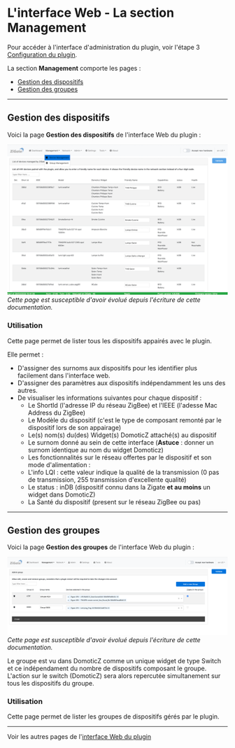 # L'interface Web - La section Management

Pour accéder à l'interface d'administration du plugin, voir l'étape 3 [Configuration du plugin](Plugin_Configuration.md).

La section __Management__ comporte les pages :

* [Gestion des dispositifs](#gestion-des-dispositifs)
* [Gestion des groupes](#gestion-des-groupes)


------------------------------------------------
## Gestion des dispositifs

Voici la page __Gestion des dispositifs__ de l'interface Web du plugin : 

![Device Management](../Images/Device-Management.png)
*Cette page est susceptible d'avoir évolué depuis l'écriture de cette documentation.*

### Utilisation

Cette page permet de lister tous les dispositifs appairés avec le plugin. 

Elle permet :

* D'assigner des surnoms aux dispositifs pour les identifier plus facilement dans l'interface web.
* D'assigner des paramètres aux dispositifs indépendamment les uns des autres.
* De visualiser les informations suivantes pour chaque dispositif :
  * Le ShortId (l'adresse IP du réseau ZigBee) et l'IEEE (l'adesse Mac Address du ZigBee)
  * Le Modèle du dispositif (c'est le type de composant remonté par le dispositif lors de son appairage)
  * Le(s) nom(s) du(des) Widget(s) DomoticZ attaché(s) au dispositif
  * Le surnom donné au sein de cette interface (**Astuce** : donner un surnom identique au nom du widget Domoticz)
  * Les fonctionnalités sur le réseau offertes par le dispositif et son mode d'alimentation : 
  * L'info LQI : cette valeur indique la qualité de la transmission (0 pas de transmission, 255 transmission d'excellente qualité)
  * Le status : inDB (dispositif connu dans la Zigate **et au moins** un widget dans DomoticZ)
  * La Santé du dispositif (present sur le réseau ZigBee ou pas)

------------------------------------------------
## Gestion des groupes

Voici la page __Gestion des groupes__ de l'interface Web du plugin : 

![Group Management](../Images/Group-Management.png)
*Cette page est susceptible d'avoir évolué depuis l'écriture de cette documentation.*

Le groupe est vu dans DomoticZ comme un unique widget de type Switch et ce indépendament du nombre de dispositifs composant le groupe. L'action sur le switch (DomoticZ) sera alors repercutée simultanement sur tous les dispositifs du groupe.

### Utilisation

Cette page permet de lister les groupes de dispositifs gérés par le plugin.


------------------------------------------------
Voir les autres pages de l'[interface Web du plugin](Home.md#linterface-web-du-plugin)
